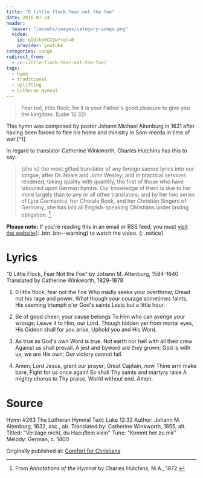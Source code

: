 ```yaml
---
title: "O little flock fear not the foe"
date: 2016-07-24
header:
  teaser: "/assets/images/category-songs.png"
  video:
    id: qOdlhd0CCOw?rel=0
    provider: youtube
categories: songs
redirect_from:
  - /o-little-flock-fear-not-the-foe/
tags:
  - hymn
  - traditional
  - uplifting
  - Lutheran Hymnal
---
```

>Fear not, little flock; for it is your Father's good pleasure to give you the kingdom.  (Luke 12:32)

This hymn was composed by pastor Johann Michael Altenburg in 1631 after having been forced to flee his home and ministry in Som-merda in time of war.[^1] 

In regard to translator Catherine Winkworth, Charles Hutchins has this to say:

>(she is) the most gifted translator of any foreign sacred lyrics into our tongue, after Dr. Neale and John Wesley; and in practical services rendered, taking quality with quantity, the first of those who have laboured upon German hymns. Our knowledge of them is due to her more largely than to any or all other translators; and by her two series of Lyra Germanica, her Chorale Book, and her Christian Singers of Germany, she has laid all English-speaking Christians under lasting obligation. [^1b765900]

[^1b765900]: From *Annotations of the Hymnal* by Charles Hutchins, M.A., 1872.

**Please note:** If you're reading this in an email or RSS feed, you must [visit the website](http://www.alecsatin.com/songs/o-little-flock-fear-not-the-foe/){: .btn .btn--warning} to watch the video.
{: .notice}

# Lyrics

"0 Little Flock, Fear Not the Foe"
by Johann M. Altenburg, 1584-1640
Translated by Catherine Winkworth, 1829-1878

1. 0 little flock, fear not the Foe
Who madly seeks your overthrow;
Dread not his rage and power.
What though your courage sometimes faints,
His seeming triumph o'er God's saints
Lasts but a little hour.


2. Be of good cheer; your cause belongs
To Him who can avenge your wrongs;
Leave it to Him, our Lord.
Though hidden yet from mortal eyes,
His Gideon shall for you arise,
Uphold you and His Word.


3. As true as God's own Word is true.
Not earth nor hell with all their crew
Against us shall prevail.
A jest and byword are they grown;
God is with us, we are His own;
Our victory cannot fail.


4. Amen, Lord Jesus, grant our prayer;
Great Captain, now Thine arm make bare,
Fight for us once again!
So shall Thy saints and martyrs raise
A mighty chorus to Thy praise,
World without end. Amen.

# Source 

Hymn #263 The Lutheran Hymnal
Text: Luke 12:32
Author: Johann M. Altenburg, 1632, asc., ab.
Translated by: Catherine Winkworth, 1855, alt.
Titled: "Verzage nicht, du Haeuflein klein"
Tune: "Kommt her zu mir"
Melody: German, c. 1400


<div>Originally published at: <a href='http://www.alecsatin.com/'>Comfort for Christians</a></div>

